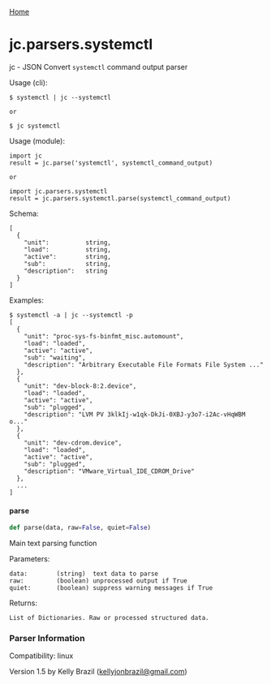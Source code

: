 [Home](https://kellyjonbrazil.github.io/jc/)
<a id="jc.parsers.systemctl"></a>

# jc.parsers.systemctl

jc - JSON Convert `systemctl` command output parser

Usage (cli):

    $ systemctl | jc --systemctl

    or

    $ jc systemctl

Usage (module):

    import jc
    result = jc.parse('systemctl', systemctl_command_output)

    or

    import jc.parsers.systemctl
    result = jc.parsers.systemctl.parse(systemctl_command_output)

Schema:

    [
      {
        "unit":          string,
        "load":          string,
        "active":        string,
        "sub":           string,
        "description":   string
      }
    ]

Examples:

    $ systemctl -a | jc --systemctl -p
    [
      {
        "unit": "proc-sys-fs-binfmt_misc.automount",
        "load": "loaded",
        "active": "active",
        "sub": "waiting",
        "description": "Arbitrary Executable File Formats File System ..."
      },
      {
        "unit": "dev-block-8:2.device",
        "load": "loaded",
        "active": "active",
        "sub": "plugged",
        "description": "LVM PV 3klkIj-w1qk-DkJi-0XBJ-y3o7-i2Ac-vHqWBM o..."
      },
      {
        "unit": "dev-cdrom.device",
        "load": "loaded",
        "active": "active",
        "sub": "plugged",
        "description": "VMware_Virtual_IDE_CDROM_Drive"
      },
      ...
    ]

<a id="jc.parsers.systemctl.parse"></a>

#### parse

```python
def parse(data, raw=False, quiet=False)
```

Main text parsing function

Parameters:

    data:        (string)  text data to parse
    raw:         (boolean) unprocessed output if True
    quiet:       (boolean) suppress warning messages if True

Returns:

    List of Dictionaries. Raw or processed structured data.

### Parser Information
Compatibility:  linux

Version 1.5 by Kelly Brazil (kellyjonbrazil@gmail.com)
